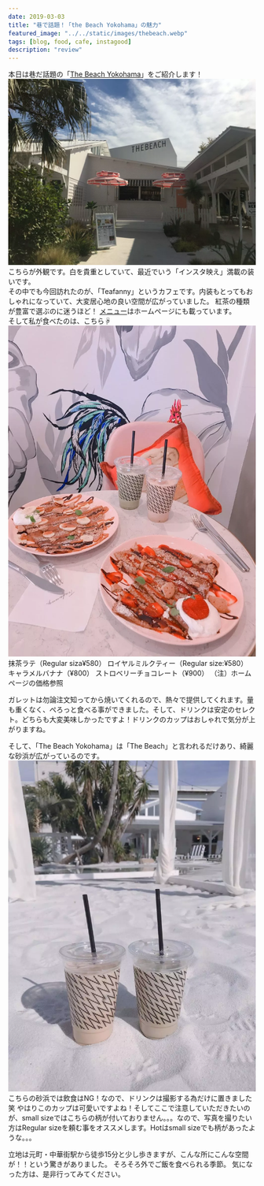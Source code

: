 ```yaml
---
date: 2019-03-03
title: "巷で話題！「the Beach Yokohama」の魅力"
featured_image: "../../static/images/thebeach.webp"
tags: [blog, food, cafe, instagood]
description: "review"
---
```


本日は巷だ話題の「<a href="http://the-beach.jp/" target="_blank">The Beach Yokohama</a>」をご紹介します！
![The Beach Yokohama](../../static/images/thebeach1.webp)
こちらが外観です。白を貴重としていて、最近でいう「インスタ映え」満載の装いです。  
その中でも今回訪れたのが、「Teafanny」というカフェです。内装もとってもおしゃれになっていて、大変居心地の良い空間が広がっていました。
紅茶の種類が豊富で選ぶのに迷うほど！
<a href="http://www.teafanny.jp/menu/" target="_blank">メニュー</a>はホームページにも載っています。  
そして私が食べたのは、こちら☟
![Teafannyfood](../../static/images/thebeach2.webp)
抹茶ラテ（Regular siza¥580）
ロイヤルミルクティー（Regular size:¥580）
キャラメルバナナ（¥800）
ストロベリーチョコレート（¥900）
（注）ホームページの価格参照

ガレットは勿論注文知ってから焼いてくれるので、熱々で提供してくれます。量も重くなく、ぺろっと食べる事ができました。そして、ドリンクは安定のセレクト。どちらも大変美味しかったですよ！ドリンクのカップはおしゃれで気分が上がりますね。　　　　

そして、「The Beach Yokohama」は「The Beach」と言われるだけあり、綺麗な砂浜が広がっているのです。
![beach](../../static/images/thebeach3.webp)
こちらの砂浜では飲食はNG！なので、ドリンクは撮影する為だけに置きました笑
やはりこのカップは可愛いですよね！そしてここで注意していただきたいのが、small sizeではこちらの柄が付いておりません。。。なので、写真を撮りたい方はRegular sizeを頼む事をオススメします。Hotはsmall sizeでも柄があったような。。。

立地は元町・中華街駅から徒歩15分と少し歩きますが、こんな所にこんな空間が！！という驚きがありました。
そろそろ外でご飯を食べられる季節。
気になった方は、是非行ってみてください。
